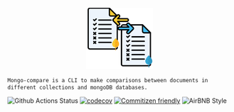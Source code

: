 
<p align="center">
<a href="https://github.com/brunohafonso95/mongo-compare" target="blank"><img src="public/images/mongo-compare-logo.png" width="150" alt="Mongo Compare Logo" /></a>
</p>

    Mongo-compare is a CLI to make comparisons between documents in different collections and mongoDB databases.

![Github Actions Status](https://github.com/brunohafonso95/mongo-compare/workflows/Node.js%20CI/badge.svg)
[![codecov](https://codecov.io/gh/brunohafonso95/mongo-compare/branch/master/graph/badge.svg)](https://codecov.io/gh/brunohafonso95/mongo-compare)
[![Commitizen friendly](https://img.shields.io/badge/commitizen-friendly-brightgreen.svg)](http://commitizen.github.io/cz-cli/)
![AirBNB Style](https://camo.githubusercontent.com/1c5c800fbdabc79cfaca8c90dd47022a5b5c7486/68747470733a2f2f696d672e736869656c64732e696f2f62616467652f636f64652532307374796c652d616972626e622d627269676874677265656e2e7376673f7374796c653d666c61742d737175617265)
